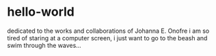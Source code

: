 # hello-world
dedicated to the works and collaborations of Johanna E. Onofre
i am so tired of staring at a computer screen, i just want to go to the beash and swim through the waves...
